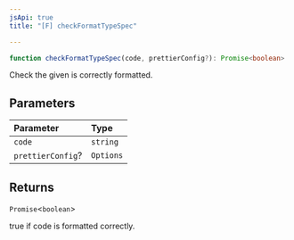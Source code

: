 ```yaml
---
jsApi: true
title: "[F] checkFormatTypeSpec"

---
```

```ts
function checkFormatTypeSpec(code, prettierConfig?): Promise<boolean>
```

Check the given is correctly formatted.

## Parameters

| Parameter | Type |
| :------ | :------ |
| `code` | `string` |
| `prettierConfig`? | `Options` |

## Returns

`Promise`<`boolean`\>

true if code is formatted correctly.
